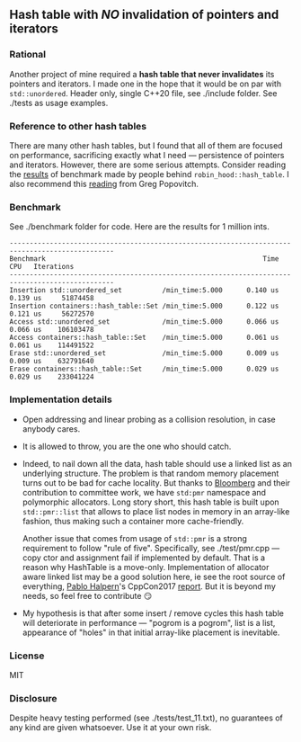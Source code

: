 ## Hash table with *NO* invalidation of pointers and iterators

### Rational
Another project of mine required a **hash table that never invalidates** its pointers and iterators. I made one in the hope that it would be on par with `std::unordered`. Header only, single C++20 file, see ./include folder. See ./tests as usage examples.


### Reference to other hash tables
There are many other hash tables, but I found that all of them are focused on performance, sacrificing exactly what I need — persistence of pointers and iterators. However, there are some serious attempts. Consider reading the [results](https://martin.ankerl.com/2019/04/01/hashmap-benchmarks-01-overview/) of benchmark made by people behind `robin_hood::hash_table`. I also recommend this [reading](https://greg7mdp.github.io/parallel-hashmap/) from Greg Popovitch.

### Benchmark
See ./benchmark folder for code. 
Here are the results for 1 million ints. 
```
------------------------------------------------------------------------------------------------
Benchmark                                                      Time             CPU   Iterations
------------------------------------------------------------------------------------------------
Insertion std::unordered_set          /min_time:5.000      0.140 us        0.139 us     51874458
Insertion containers::hash_table::Set /min_time:5.000      0.122 us        0.121 us     56272570
Access std::unordered_set             /min_time:5.000      0.066 us        0.066 us    106103478
Access containers::hash_table::Set    /min_time:5.000      0.061 us        0.061 us    114491522
Erase std::unordered_set              /min_time:5.000      0.009 us        0.009 us    632791640
Erase containers::hash_table::Set     /min_time:5.000      0.029 us        0.029 us    233041224

```

### Implementation details
* Open addressing and linear probing as a collision resolution, in case anybody cares. 

* It is allowed to throw, you are the one who should catch. 

* Indeed, to nail down all the data, hash table should use a linked list as an underlying structure. The problem is that random memory placement turns out to be bad for cache locality. 
But thanks to [Bloomberg](https://github.com/bloomberg) and their contribution to committee work, we have `std:pmr` namespace and polymorphic allocators.
Long story short, this hash table is built upon `std::pmr::list` that allows to place list nodes in memory in an array-like fashion, thus making such a container more cache-friendly.

  Another issue that comes from usage of `std::pmr` is a strong requirement to follow "rule of five". Specifically, see ./test/pmr.cpp — copy ctor and assignment fail if implemented by default. That is a reason why HashTable is a move-only. Implementation of allocator aware linked list may be a good solution here, ie see the root source of everything, [Pablo Halpern](https://github.com/phalpern)'s CppCon2017 [report](https://www.youtube.com/watch?v=v3dz-AKOVL8). But it is beyond my needs, so feel free to contribute :smirk:

* My hypothesis is that after some insert / remove cycles this hash table will deteriorate in performance — "pogrom is a pogrom", list is a list, appearance of "holes" in that initial array-like placement is inevitable.

### License
MIT

### Disclosure
Despite heavy testing performed (see ./tests/test_11.txt), no guarantees of any kind are given whatsoever. Use it at your own risk.
